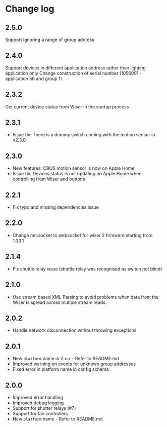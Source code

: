 # Change log

## 2.5.0

Support ignoring a range of group address

## 2.4.0

Support devices in different application address rather than lighting application only
Change construction of serial number (1056001 - application 56 and group 1)

## 2.3.2

Get current device status from Wiser in the startup process

## 2.3.1

- Issue fix:
There is a dummy switch coming with the motion sensor in v2.3.0

## 2.3.0

- New features: 
CBUS motion sensor is now on Apple Home
- Issue fix:
Devices status is not updating on Apple Home when controlling from Wiser and buttons

## 2.2.1

- Fix typo and missing dependencies issue

## 2.2.0

- Change net.socket to websocket for wiser 2 firmware starting from 1.33.1

## 2.1.4

- Fix shuttle relay issue (shuttle relay was recognised as switch not blind)

## 2.1.0

- Use stream based XML Parsing to avoid problems when data from the Wiser is spread across mutiple stream reads.

## 2.0.2

- Handle network disconnection without throwing exceptions

## 2.0.1

- New `platform` name in 2.x.x - Refer to README.md
- Improved warning on events for unknown group addresses
- Fixed error in platform name in config schema

## 2.0.0

- Improved error handling
- Improved debug logging
- Support for shutter relays (#7)
- Support for fan controllers
- New `platform` name - Refer to README.md

